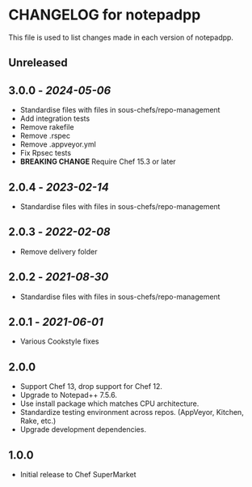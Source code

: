 # CHANGELOG for notepadpp

This file is used to list changes made in each version of notepadpp.

## Unreleased

## 3.0.0 - *2024-05-06*

- Standardise files with files in sous-chefs/repo-management
- Add integration tests
- Remove rakefile
- Remove .rspec
- Remove .appveyor.yml
- Fix Rpsec tests
- **BREAKING CHANGE** Require Chef 15.3 or later

## 2.0.4 - *2023-02-14*

- Standardise files with files in sous-chefs/repo-management

## 2.0.3 - *2022-02-08*

- Remove delivery folder

## 2.0.2 - *2021-08-30*

- Standardise files with files in sous-chefs/repo-management

## 2.0.1 - *2021-06-01*

- Various Cookstyle fixes

## 2.0.0

- Support Chef 13, drop support for Chef 12.
- Upgrade to Notepad++ 7.5.6.
- Use install package which matches CPU architecture.
- Standardize testing environment across repos.  (AppVeyor, Kitchen, Rake, etc.)
- Upgrade development dependencies.

## 1.0.0

- Initial release to Chef SuperMarket
